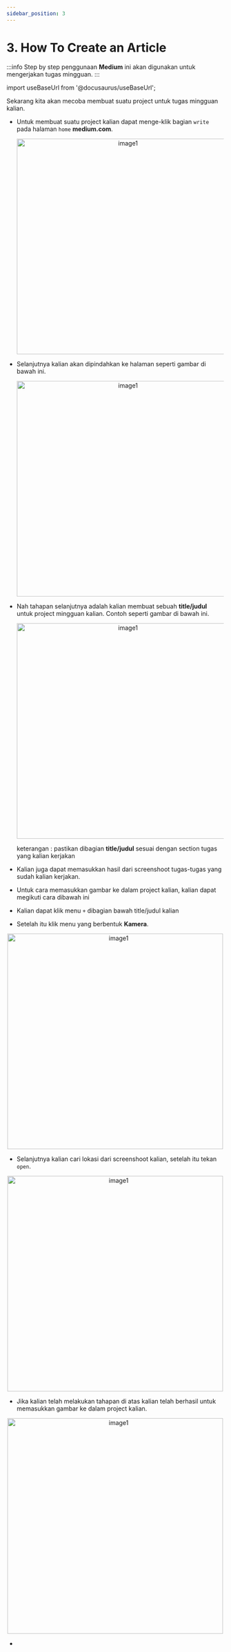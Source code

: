 ```yaml
---
sidebar_position: 3
---
```



# 3. How To Create an Article

:::info
Step by step penggunaan **Medium** ini akan digunakan untuk mengerjakan tugas mingguan.
:::

import useBaseUrl from '@docusaurus/useBaseUrl';

Sekarang kita akan mecoba membuat suatu project untuk tugas mingguan kalian.

- Untuk membuat suatu project kalian dapat menge-klik bagian `write` pada halaman `home` **medium.com**.

  <center>
  <img alt="image1" src={useBaseUrl('img/docs/medium8.png')} height="500px"/>
  </center>

- Selanjutnya kalian akan dipindahkan ke halaman seperti gambar di bawah ini.

  <center>
  <img alt="image1" src={useBaseUrl('img/docs/medium9.png')} height="500px"/>
  </center>

- Nah tahapan selanjutnya adalah kalian membuat sebuah **title/judul** untuk project mingguan kalian. Contoh seperti gambar di bawah ini.

  <center>
  <img alt="image1" src={useBaseUrl('img/docs/medium10.png')} height="500px"/>
  </center>

  keterangan : pastikan dibagian **title/judul** sesuai dengan section tugas yang kalian kerjakan

- Kalian juga dapat memasukkan hasil dari screenshoot tugas-tugas yang sudah kalian kerjakan.
- Untuk cara memasukkan gambar ke dalam project kalian, kalian dapat megikuti cara dibawah ini
 - Kalian dapat klik menu `+` dibagian bawah title/judul kalian 
 - Setelah itu klik menu yang berbentuk **Kamera**.

  <center>
  <img alt="image1" src={useBaseUrl('img/docs/medium11.png')} height="500px"/>
  </center>

 - Selanjutnya kalian cari lokasi dari screenshoot kalian, setelah itu tekan `open`.

  <center>
  <img alt="image1" src={useBaseUrl('img/docs/medium12.png')} height="500px"/>
  </center>

 - Jika kalian telah melakukan tahapan di atas kalian telah berhasil untuk memasukkan gambar ke dalam project kalian.

  <center>
  <img alt="image1" src={useBaseUrl('img/docs/medium13.png')} height="500px"/>
  </center>

- 
